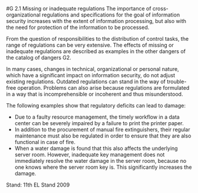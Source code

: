 #G 2.1 Missing or inadequate regulations
The importance of cross-organizational regulations and specifications for the goal of information security increases with the extent of information processing, but also with the need for protection of the information to be processed.

From the question of responsibilities to the distribution of control tasks, the range of regulations can be very extensive. The effects of missing or inadequate regulations are described as examples in the other dangers of the catalog of dangers G2.

In many cases, changes in technical, organizational or personal nature, which have a significant impact on information security, do not adjust existing regulations. Outdated regulations can stand in the way of trouble-free operation. Problems can also arise because regulations are formulated in a way that is incomprehensible or incoherent and thus misunderstood.

The following examples show that regulatory deficits can lead to damage:

* Due to a faulty resource management, the timely workflow in a data center can be severely impaired by a failure to print the printer paper.
* In addition to the procurement of manual fire extinguishers, their regular maintenance must also be regulated in order to ensure that they are also functional in case of fire.
* When a water damage is found that this also affects the underlying server room. However, inadequate key management does not immediately resolve the water damage in the server room, because no one knows where the server room key is. This significantly increases the damage.


Stand: 11th EL Stand 2009



